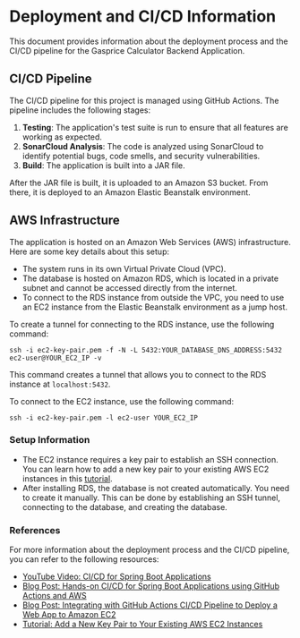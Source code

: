 # Deployment and CI/CD Information

This document provides information about the deployment process and the CI/CD pipeline for the Gasprice Calculator Backend Application.

## CI/CD Pipeline

The CI/CD pipeline for this project is managed using GitHub Actions. The pipeline includes the following stages:

1. **Testing**: The application's test suite is run to ensure that all features are working as expected.
2. **SonarCloud Analysis**: The code is analyzed using SonarCloud to identify potential bugs, code smells, and security vulnerabilities.
3. **Build**: The application is built into a JAR file.

After the JAR file is built, it is uploaded to an Amazon S3 bucket. From there, it is deployed to an Amazon Elastic Beanstalk environment.

## AWS Infrastructure

The application is hosted on an Amazon Web Services (AWS) infrastructure. Here are some key details about this setup:

- The system runs in its own Virtual Private Cloud (VPC).
- The database is hosted on Amazon RDS, which is located in a private subnet and cannot be accessed directly from the internet.
- To connect to the RDS instance from outside the VPC, you need to use an EC2 instance from the Elastic Beanstalk environment as a jump host.

To create a tunnel for connecting to the RDS instance, use the following command:

```shell
ssh -i ec2-key-pair.pem -f -N -L 5432:YOUR_DATABASE_DNS_ADDRESS:5432 ec2-user@YOUR_EC2_IP -v
```
This command creates a tunnel that allows you to connect to the RDS instance at `localhost:5432`.

To connect to the EC2 instance, use the following command:
```shell
ssh -i ec2-key-pair.pem -l ec2-user YOUR_EC2_IP
```

### Setup Information
- The EC2 instance requires a key pair to establish an SSH connection. You can learn how to add a new key pair to your existing AWS EC2 instances in this [tutorial](https://linux.how2shout.com/add-a-new-key-pair-to-your-exisitng-aws-ec2-instances/).
- After installing RDS, the database is not created automatically. You need to create it manually. This can be done by establishing an SSH tunnel, connecting to the database, and creating the database.

### References
For more information about the deployment process and the CI/CD pipeline, you can refer to the following resources:
- [YouTube Video: CI/CD for Spring Boot Applications](https://www.youtube.com/watch?v=buqBSiEEdQc)
- [Blog Post: Hands-on CI/CD for Spring Boot Applications using GitHub Actions and AWS](https://plainenglish.io/blog/hands-on-ci-cd-for-spring-boot-applications-using-github-actions-and-aws-1cbc1e2c9d54)
- [Blog Post: Integrating with GitHub Actions CI/CD Pipeline to Deploy a Web App to Amazon EC2](https://aws.amazon.com/blogs/devops/integrating-with-github-actions-ci-cd-pipeline-to-deploy-a-web-app-to-amazon-ec2/)
- [Tutorial: Add a New Key Pair to Your Existing AWS EC2 Instances](https://linux.how2shout.com/add-a-new-key-pair-to-your-exisitng-aws-ec2-instances/)